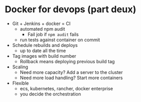 # Docker for devops (part deux)

- Git + Jenkins + docker = CI
   - automated npm audit
      - Fail job if `npm audit` fails
   - run tests against container on commit
- Schedule rebuilds and deploys
   - up to date all the time
 - Tag images with build number
   - Rollback means deploying previous build tag
- Scaling
   - Need more capacity? Add a server to the cluster
   - Need more load handling? Start more containers
- Flexible
   - ecs, kubernetes, rancher, docker enterprise
   - you decide the orchestration
